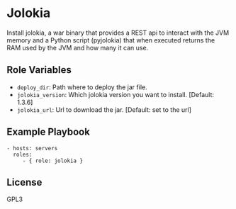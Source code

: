 Jolokia
=========

Install jolokia, a war binary that provides a REST api to interact with the JVM memory and a Python script (pyjolokia) that when executed returns the RAM used by the JVM and how many it can use.

Role Variables
--------------

* `deploy_dir`: Path where to deploy the jar file.
* `jolokia_version`: Which jolokia version you want to install. [Default: 1.3.6]
* `jolokia_url`: Url to download the jar. [Default: set to the url]

Example Playbook
----------------

    - hosts: servers
      roles:
         - { role: jolokia }

License
-------

GPL3
